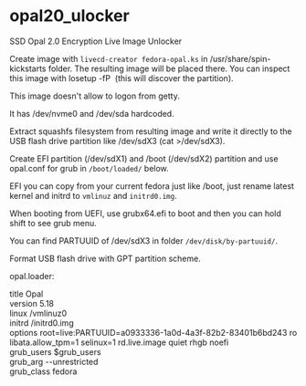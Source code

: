 # opal20_ulocker
SSD Opal 2.0 Encryption Live Image Unlocker

Create image with `livecd-creator fedora-opal.ks` in /usr/share/spin-kickstarts folder. The resulting image will be placed there. You can inspect this image with losetup -fP <image> (this will discover the partition).

This image doesn't allow to logon from getty.

It has /dev/nvme0 and /dev/sda hardcoded.

Extract squashfs filesystem from resulting image and write it directly to the USB flash drive partition like /dev/sdX3 (cat <squashimage> >/dev/sdX3).

Create EFI partition (/dev/sdX1) and /boot (/dev/sdX2) partition and use opal.conf for grub in `/boot/loaded/` below.

EFI you can copy from your current fedora just like  /boot, just rename latest kernel and initrd to `vmlinuz` and `initrd0.img`.

When booting from UEFI, use grubx64.efi to boot and then you can hold shift to see grub menu.

You can find PARTUUID of /dev/sdX3 in folder `/dev/disk/by-partuuid/`.

Format USB flash drive with GPT partition scheme.

opal.loader:

title Opal  
version 5.18  
linux /vmlinuz0  
initrd /initrd0.img  
options root=live:PARTUUID=a0933336-1a0d-4a3f-82b2-83401b6bd243 ro libata.allow_tpm=1 selinux=1 rd.live.image quiet rhgb noefi  
grub_users $grub_users  
grub_arg --unrestricted  
grub_class fedora  
